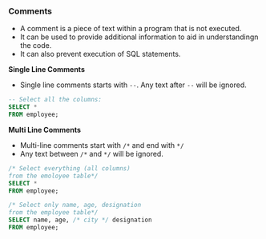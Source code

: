 ### **Comments**

- A comment is a piece of text within a program that is not executed.
- It can be used to provide additional information to aid in understandingn the code.
- It can also prevent execution of SQL statements.

**Single Line Comments**
- Single line comments starts with `--`. Any text after `--` will be ignored.

```sql
-- Select all the columns:
SELECT *
FROM employee;
```

**Multi Line Comments**
- Multi-line comments start with `/*` and end with `*/`
- Any text between `/*` and `*/` will be ignored.

```sql
/* Select everything (all columns)
from the emoloyee table*/
SELECT *
FROM employee;

/* Select only name, age, designation
from the employee table*/
SELECT name, age, /* city */ designation
FROM employee;
```
